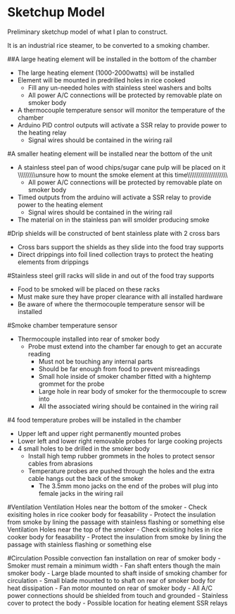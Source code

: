 # Sketchup Model

Preliminary sketchup model of what I plan to construct.

It is an industrial rice steamer, to be converted to a smoking chamber.

##A large heating element will be installed in the bottom of the chamber
  - The large heating element (1000-2000watts) will be installed
  - Element will be mounted in predrilled holes in rice cooked
      - Fill any un-needed holes with stainless steel washers and bolts
      - All power A/C connections will be protected by removable plate on smoker body
  - A thermocouple temperature sensor will monitor the temperature of the chamber
  - Arduino PID control outputs will activate a SSR relay to provide power to the heating relay
      - Signal wires should be contained in the wiring rail

#A smaller heating element will be installed near the bottom of the unit
  - A stainless steel pan of wood chips/sugar cane pulp will be placed on it
  \\\\\\\\\\\\\\\\\\unsure how to mount the smoke element at this time\\\\\\\\\\\\\\\\\\\\\\\\\\\\\\\\\\\\\\\\\
      - All power A/C connections will be protected by removable plate on smoker body
  - Timed outputs from the arduino will activate a SSR relay to provide power to the heating element
     - Signal wires should be contained in the wiring rail
  - The material on in the stainless pan will smolder producing smoke
  
#Drip shields will be constructed of bent stainless plate with 2 cross bars
  - Cross bars support the shields as they slide into the food tray supports
  - Direct drippings into foil lined collection trays to protect the heating elements from drippings
  
#Stainless steel grill racks will slide in and out of the food tray supports
  - Food to be smoked will be placed on these racks
  - Must make sure they have proper clearance with all installed hardware
  - Be aware of where the thermocouple temperature sensor will be installed
  
#Smoke chamber temperature sensor
  - Thermocouple installed into rear of smoker body
      - Probe must extend into the chamber far enough to get an accurate reading
          - Must not be touching any internal parts
          - Should be far enough from food to prevent misreadings
          - Small hole inside of smoker chamber fitted with a hightemp grommet for the probe
          - Large hole in rear body of smoker for the thermocouple to screw into
          - All the associated wiring should be contained in the wiring rail
  
#4 food temperature probes will be installed in the chamber
  - Upper left and upper right permanently mounted probes
  - Lower left and lower right removable probes for large cooking projects
  - 4 small holes to be drilled in the smoker body
      - Install high temp rubber grommets in the holes to protect sensor cables from abrasions
      - Temperature probes are pushed through the holes and the extra cable hangs out the back of the smoker
          - The 3.5mm mono jacks on the end of the probes will plug into female jacks in the wiring rail
          
#Ventilation
  Ventilation Holes near the bottom of the smoker
      - Check exisiting holes in rice cooker body for feasability
      - Protect the insulation from smoke by lining the passage with stainless flashing or something else
  Ventilation Holes near the top of the smoker
      - Check exisiting holes in rice cooker body for feasability
      - Protect the insulation from smoke by lining the passage with stainless flashing or something else

#Circulation
  Possible convection fan installation on rear of smoker body
      - Smoker must remain a minimum width
        - Fan shaft enters though the main smoker body
            - Large blade mounted to shaft inside of smoking chamber for circulation
            - Small blade mounted to to shaft on rear of smoker body for heat dissipation
        - Fan motor mounted on rear of smoker body
            - All A/C power connections should be shielded from touch and grounded
            - Stainless cover to protect the body
                - Possible location for heating element SSR relays
                
  
        
